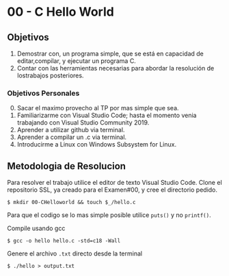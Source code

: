 # 00 - C Hello World

## Objetivos

1. Demostrar  con,  un  programa  simple,  que  se  está  en  capacidad  de  editar,compilar, y ejecutar un programa C.
2. Contar  con  las  herramientas  necesarias  para  abordar  la  resolución  de  lostrabajos posteriores.

### Objetivos Personales

0. Sacar el maximo provecho al TP por mas simple que sea.
1. Familiarizarme con Visual Studio Code; hasta el momento venia trabajando con Visual Studio Community 2019.
2. Aprender a utilizar github via terminal.
3. Aprender a compilar un .c via terminal.
4. Introducirme a Linux con Windows Subsystem for Linux.

## Metodologia de Resolucion

Para resolver el trabajo utilice el editor de texto Visual Studio Code. Clone el repositorio SSL, ya creado para el Examen#00, y cree el directorio pedido.

```$ mkdir 00-CHelloworld && touch $_/hello.c```

Para que el codigo se lo mas simple posible utilice ```puts()``` y no ```printf()```.

Compile usando gcc

```$ gcc -o hello hello.c -std=c18 -Wall```

Genere el archivo ```.txt``` directo desde la terminal

```$ ./hello > output.txt```

